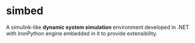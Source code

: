 # simbed
A simulink-like <b>dynamic system simulation</b> environment developed in .NET with IronPython engine embedded in it to provide extensibility.

